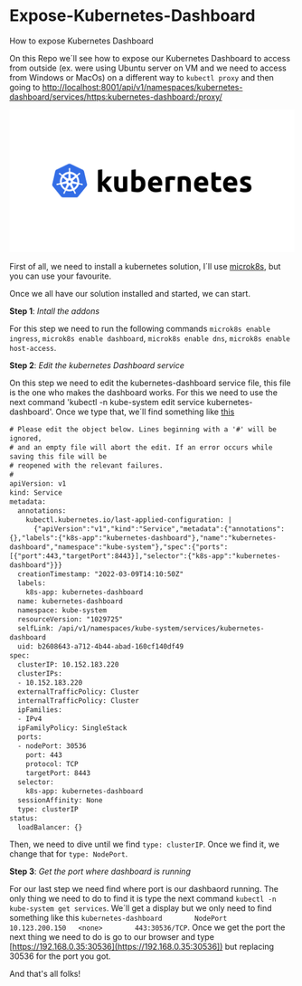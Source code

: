 # Expose-Kubernetes-Dashboard
How to expose Kubernetes Dashboard

On this Repo we´ll see how to expose our Kubernetes Dashboard to access from outside (ex. were using Ubuntu server on VM and we need to access from Windows or MacOs) on a different way to `kubectl proxy` and then going to [http://localhost:8001/api/v1/namespaces/kubernetes-dashboard/services/https:kubernetes-dashboard:/proxy/](http://localhost:8001/api/v1/namespaces/kubernetes-dashboard/services/https:kubernetes-dashboard:/proxy/)

![alt text](https://github.com/DockerSailor/Expose-Kubernetes-Dashboard/blob/main/kube.png?raw=true)

First of all, we need to install a kubernetes solution, I´ll use [microk8s](https://ubuntu.com/tutorials/install-a-local-kubernetes-with-microk8s#3-enable-addons), but you can use your favourite. 

Once we all have our solution installed and started, we can start.

**Step 1**: *Intall the addons*

For this step we need to run the following commands `microk8s enable ingress`, `microk8s enable dashboard`, `microk8s enable dns`, `microk8s enable host-access`.

**Step 2**: *Edit the kubernetes Dashboard service*

On this step we need to edit the kubernetes-dashboard service file, this file is the one who makes the dashboard works.
For this we need to use the next command 'kubectl -n kube-system edit service kubernetes-dashboard'. Once we type that, we´ll find something like [this](https://github.com/DockerSailor/Expose-Kubernetes-Dashboard/blob/main/kubernetes-dashboard-service)

```
# Please edit the object below. Lines beginning with a '#' will be ignored,
# and an empty file will abort the edit. If an error occurs while saving this file will be
# reopened with the relevant failures.
#
apiVersion: v1
kind: Service
metadata:
  annotations:
    kubectl.kubernetes.io/last-applied-configuration: |
      {"apiVersion":"v1","kind":"Service","metadata":{"annotations":{},"labels":{"k8s-app":"kubernetes-dashboard"},"name":"kubernetes-dashboard","namespace":"kube-system"},"spec":{"ports":[{"port":443,"targetPort":8443}],"selector":{"k8s-app":"kubernetes-dashboard"}}}
  creationTimestamp: "2022-03-09T14:10:50Z"
  labels:
    k8s-app: kubernetes-dashboard
  name: kubernetes-dashboard
  namespace: kube-system
  resourceVersion: "1029725"
  selfLink: /api/v1/namespaces/kube-system/services/kubernetes-dashboard
  uid: b2608643-a712-4b44-abad-160cf140df49
spec:
  clusterIP: 10.152.183.220
  clusterIPs:
  - 10.152.183.220
  externalTrafficPolicy: Cluster
  internalTrafficPolicy: Cluster
  ipFamilies:
  - IPv4
  ipFamilyPolicy: SingleStack
  ports:
  - nodePort: 30536
    port: 443
    protocol: TCP
    targetPort: 8443
  selector:
    k8s-app: kubernetes-dashboard
  sessionAffinity: None
  type: clusterIP                  
status:
  loadBalancer: {}
```

Then, we need to dive until we find `type: clusterIP`. Once we find it, we change that for `type: NodePort`.

**Step 3**: *Get the port where dashboard is running*

For our last step we need find where port is our dashbaord running. The only thing we need to do to find it is type the next command `kubectl -n kube-system get services`. We´ll get a display but we only need to find something like this `kubernetes-dashboard        NodePort    10.123.200.150   <none>        443:30536/TCP`. 
  Once we get the port the next thing we need to do is go to our browser and type  [https://192.168.0.35:30536](https://192.168.0.35:30536]) but replacing 30536 for the port you got.
  
And that's all folks!
